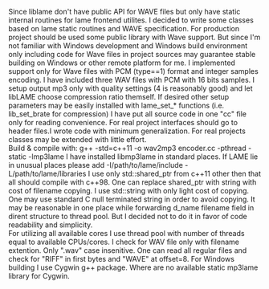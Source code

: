  Since liblame don't have public API for WAVE files but only have static internal routines for lame frontend utilites.  I decided to write some classes  based on lame static routines and WAVE specification. For production project should be used some public library with Wave support. But since I'm not familiar with Windows development and Windows build environment only including code for Wave files in project sources may guarantee stable building on Windows or other remote platform for me. 
 I implemented  support only for  Wave files with PCM (type==1) format and integer samples encoding. I have included three WAV files with PCM with 16 bits samples. I setup output mp3 only with quality settings (4 is reasonably good) and let libLAME choose compression ratio themself. If desired other setup parameters may be easily installed with lame_set_* functions (i.e. lib_set_brate for compression)
I have put all source code in one "cc" file only for reading convenience. For real project interfaces should go to header files.I wrote code with minimum generalization. For real projects classes may be extended with little effort.  
Build & compile with: g++ -std=c++11 -o wav2mp3 encoder.cc -pthread -static -lmp3lame 
I have installed libmp3lame in standard places. If LAME lie in unusual places please add -I/path/to/lame/include -L/path/to/lame/libraries 
I use only std::shared_ptr from c++11 other then that all should compile with c++98. One can replace shared_ptr<string> with string with cost of filename copying. I use std::string  with only light cost of copying. One may use standard C null terminated string in order to avoid copying. It may be reasonable in one place while forwarding d_name filename field in dirent structure to thread pool. But I decided not to do it in favor of code readability and simplicity.    
For utilizing all available cores I use thread pool with number of threads equal to available CPUs/cores. I check for WAV file only with filename extention. Only ".wav" case insenitive. One can read all regular files and check for "RIFF" in first bytes and "WAVE" at offset=8.
For Windows building I use Cygwin g++ package. Where are no available static mp3lame library for Cygwin.

